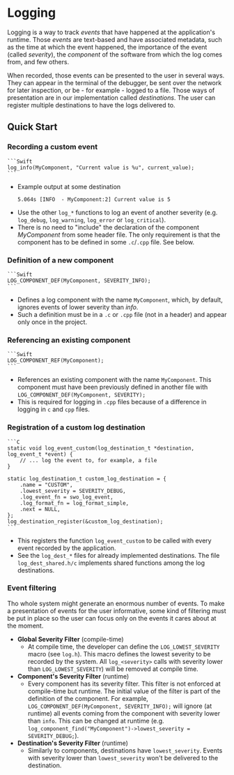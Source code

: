 # Logging

Logging is a way to track *events* that have happened at the application's runtime.
Those *events* are text-based and have associated metadata, such as the time at which the event happened, the importance of the event (called *severity*), the *component* of the software from which the log comes from, and few others.

When recorded, those events can be presented to the user in several ways. They can appear in the terminal of the debugger, be sent over the network for later inspection, or be - for example - logged to a file. Those ways of presentation are in our implementation called *destinations*. The user can register multiple destinations to have the logs delivered to.

## Quick Start

### Recording a custom event

    ```Swift
    log_info(MyComponent, "Current value is %u", current_value);
    ```

- Example output at some destination
    ```
    5.064s [INFO  - MyComponent:2] Current value is 5
    ```
- Use the other `log_*` functions to log an event of another severity (e.g. `log_debug`, `log_warning`, `log_error` or `log_critical`).
- There is no need to "include" the declaration of the component *MyComponent* from some header file. The only requirement is that the component has to be defined in some `.c`/`.cpp` file. See below.


### Definition of a new component
    ```Swift
    LOG_COMPONENT_DEF(MyComponent, SEVERITY_INFO);
    ```
- Defines a log component with the name `MyComponent`, which, by default, ignores events of lower severity than *info*.
- Such a definition must be in a `.c` or `.cpp` file (not in a header) and appear only once in the project.


### Referencing an existing component
    ```Swift
    LOG_COMPONENT_REF(MyComponent);
    ```
- References an existing component with the name `MyComponent`. This component must have been previously defined in another file with `LOG_COMPONENT_DEF(MyComponent, SEVERITY);`
- This is required for logging in `.cpp` files because of a difference in logging in `c` and `cpp` files.


### Registration of a custom log destination
    ```C
    static void log_event_custom(log_destination_t *destination, log_event_t *event) {
        // ... log the event to, for example, a file
    }

    static log_destination_t custom_log_destination = {
        .name = "CUSTOM",
        .lowest_severity = SEVERITY_DEBUG,
        .log_event_fn = swo_log_event,
        .log_format_fn = log_format_simple,
        .next = NULL,
    };
    log_destination_register(&custom_log_destination);
    ```

- This registers the function `log_event_custom` to be called with every event recorded by the application.
- See the `log_dest_*` files for already implemented destinations. The file `log_dest_shared.h/c` implements shared functions among the log destinations.


### Event filtering
Tho whole system might generate an enormous number of events. To make a presentation of events for the user informative, some kind of filtering must be put in place so the user can focus only on the events it cares about at the moment.

- **Global Severity Filter** (compile-time)
    - At compile time, the developer can define the `LOG_LOWEST_SEVERITY` macro (see `log.h`). This macro defines the lowest severity to be recorded by the system. All `log_<severity>` calls with severity lower than `LOG_LOWEST_SEVERITY`) will be removed at compile time.
- **Component's Severity Filter** (runtime)
    - Every component has its severity filter. This filter is not enforced at compile-time but runtime. The initial value of the filter is part of the definition of the component. For example,
        `LOG_COMPONENT_DEF(MyComponent, SEVERITY_INFO);`
        will ignore (at runtime) all events coming from the component with severity lower than `info`. This can be changed at runtime (e.g. `log_component_find("MyComponent")->lowest_severity = SEVERITY_DEBUG;`).
- **Destination's Severity Filter** (runtime)
    - Similarly to components, destinations have `lowest_severity`. Events with severity lower than `lowest_severity` won't be delivered to the destination.

